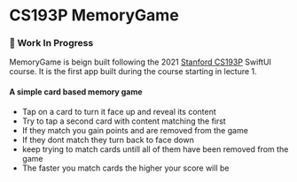 # CS193P MemoryGame
### 🔴 Work In Progress
MemoryGame is beign built following the 2021 [Stanford CS193P](https://cs193p.sites.stanford.edu) SwiftUI course. It is the first app built during the course starting in lecture 1.

#### A simple card based memory game
- Tap on a card to turn it face up and reveal its content 
- Try to tap a second card with content matching the first
- If they match you gain points and are removed from the game
- If they dont match they turn back to face down
- keep trying to match cards untill all of them have been removed from the game
- The faster you match cards the higher your score will be
